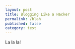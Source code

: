 ```yaml
---
layout: post
title: Blogging Like a Hacker
permalink: /blah
published: false
category: test
---
```


La la la!
